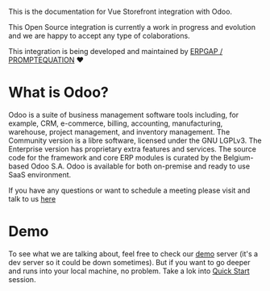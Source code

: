 <br>
This is the documentation for Vue Storefront integration with Odoo.

This Open Source integration is currently a work in progress and evolution and we are happy to accept any type of colaborations.

This integration is being developed and maintained by [ERPGAP / PROMPTEQUATION](https://www.erpgap.com/) ❤️

# What is Odoo?

Odoo is a suite of business management software tools including, for example, CRM, e-commerce, billing, accounting, manufacturing, warehouse, project management, and inventory management. The Community version is a libre software, licensed under the GNU LGPLv3. The Enterprise version has proprietary extra features and services. The source code for the framework and core ERP modules is curated by the Belgium-based Odoo S.A. Odoo is available for both on-premise and ready to use SaaS environment.

If you have any questions or want to schedule a meeting please visit and talk to us [here](https://www.erpgap.com/)


# Demo

To see what we are talking about, feel free to check our [demo](https://vsf.labs.odoogap.com/) server (it's a dev server so it could be down sometimes). But if you want to go deeper and runs into your local machine, no problem. Take a lok into [Quick Start](/introduction/quick-start/testing-local.md) session.

